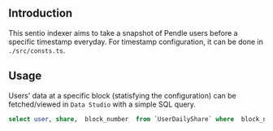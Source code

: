 ## Introduction

This sentio indexer aims to take a snapshot of Pendle users before a specific timestamp everyday. 
For timestamp configuration, it can be done in `./src/consts.ts`.

## Usage

Users' data at a specific block (statisfying the configuration) can be fetched/viewed in `Data Studio` with a simple SQL query. 

```sql
select user, share,  block_number  from `UserDailyShare` where  block_number = <BLOCK_NUMBER>
```
